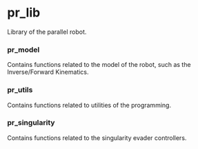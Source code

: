 # pr_lib
Library of the parallel robot.

### pr_model
Contains functions related to the model of the robot, such as the Inverse/Forward Kinematics.

### pr_utils
Contains functions related to utilities of the programming.

### pr_singularity
Contains functions related to the singularity evader controllers.
